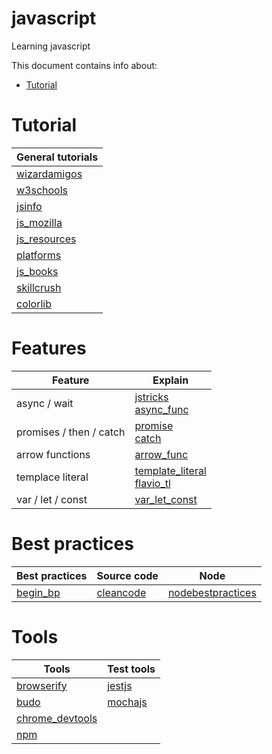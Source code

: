 # javascript  <!-- omit in toc --> 
Learning javascript

This document contains info about:
- [Tutorial](#tutorial)



# Tutorial

| General tutorials
| -----------------
| [wizardamigos]
| [w3schools]
| [jsinfo]
| [js_mozilla]
| [js_resources]
| [platforms]
| [js_books]
| [skillcrush]
| [colorlib]



[wizardamigos]: https://wizardamigos.com/workshop_app/
[w3schools]:    https://www.w3schools.com/js/default.asp
[jsinfo]:       https://javascript.info/
[js_mozilla]:   https://developer.mozilla.org/en-US/docs/Web/JavaScript/Reference
[js_resources]: https://www.andyshora.com/learning-javascript-resources-2019
[platforms]:    https://socialdribbler.com/top-platforms-by-quora-to-practice-javascript-coding-in-2019/
[js_books]:     https://hackr.io/blog/javascript-books
[skillcrush]:   https://skillcrush.com/2019/08/23/learn-javascript-for-free/
[colorlib]:     https://colorlib.com/wp/learn-javascript-online-free/

# Features

| Feature                 | Explain
| ------------            | -------
| async / wait            | [jstricks]<br>[async_func]
| promises / then / catch | [promise]<br>[catch]
| arrow functions         | [arrow_func]
| templace literal        | [template_literal]<br>[flavio_tl]
| var / let / const       | [var_let_const]


[jstricks]:         https://levelup.gitconnected.com/9-tricks-for-kickass-javascript-developers-in-2019-eb01dd3def2a
[async_func]:       https://developers.google.com/web/fundamentals/primers/async-functions
[promise]:          https://developers.google.com/web/fundamentals/primers/promises

[catch]:            https://developer.mozilla.org/en-US/docs/Web/JavaScript/Reference/Global_Objects/Promise/catch

[arrow_func]:       https://zendev.com/2018/10/01/javascript-arrow-functions-how-why-when.html

[template_literal]: https://developer.mozilla.org/docs/Web/JavaScript/Reference/Template_literals
[flavio_tl]:        https://flaviocopes.com/javascript-template-literals/

[var_let_const]:    https://dev.to/sarah_chima/var-let-and-const--whats-the-difference-69e

# Best practices

| Best practices   | Source code   | Node
|--------------    | ------------- | ----------
| [begin_bp]       | [cleancode]   | [nodebestpractices]


[begin_bp]:         https://code.tutsplus.com/tutorials/24-javascript-best-practices-for-beginners--net-5399

[cleancode]:         https://devinduct.com/blogpost/22/javascript-clean-code-best-practices

[nodebestpractices]: https://github.com/goldbergyoni/nodebestpractices



# Tools

| Tools             | Test tools
| ------------      | ------------
| [browserify]      | [jestjs]
| [budo]            | [mochajs]
| [chrome_devtools]
| [npm]


[browserify]:       http://browserify.org/
[budo]:             https://www.npmjs.com/package/budo
[chrome_devtools]:  https://developers.google.com/web/tools/chrome-devtools/
[npm]:              https://www.npmjs.com/

[jestjs]:           https://jestjs.io/
[mochajs]:          https://mochajs.org/
